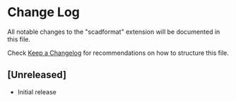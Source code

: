 # Change Log

All notable changes to the "scadformat" extension will be documented in this file.

Check [Keep a Changelog](http://keepachangelog.com/) for recommendations on how to structure this file.

## [Unreleased]

- Initial release